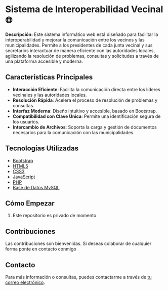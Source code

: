 # Sistema de Interoperabilidad Vecinal 🌐

**Descripción:**
Este sistema informático web está diseñado para facilitar la interoperabilidad y mejorar la comunicación entre los vecinos y las municipalidades. Permite a los presidentes de cada junta vecinal y sus secretarios interactuar de manera eficiente con las autoridades locales, agilizando la resolución de problemas, consultas y solicitudes a través de una plataforma accesible y moderna.

## Características Principales
- **Interacción Eficiente**: Facilita la comunicación directa entre los líderes vecinales y las autoridades locales.
- **Resolución Rápida**: Acelera el proceso de resolución de problemas y consultas.
- **Interfaz Moderna**: Diseño intuitivo y accesible, basado en Bootstrap.
- **Compatibilidad con Clave Única**: Permite una identificación segura de los usuarios.
- **Intercambio de Archivos**: Soporta la carga y gestión de documentos necesarios para la comunicación con las municipalidades.

## Tecnologías Utilizadas
- [Bootstrap](https://getbootstrap.com/)
- [HTML5](https://html5.org/)
- [CSS3](https://www.w3.org/Style/CSS/)
- [JavaScript](https://www.javascript.com/)
- [PHP](https://www.php.net/)
- [Base de Datos MySQL](https://www.mysql.com/)

## Cómo Empezar
1. Este repositorio es privado de momento

## Contribuciones
Las contribuciones son bienvenidas. Si deseas colaborar de cualquier forma ponte en contacto conmigo

## Contacto
Para más información o consultas, puedes contactarme a través de [tu correo electrónico](mailto:seguel.claudio.a@gmail.com).
